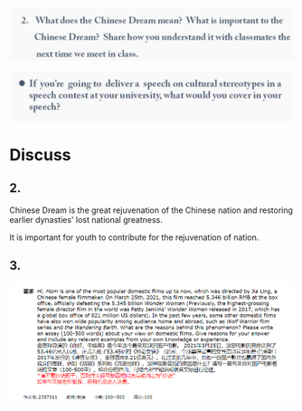 ![](image/2021-03-28-23-11-19.png)

![](image/2021-03-28-23-33-22.png)

# Discuss

## 2.

Chinese Dream is the great rejuvenation of the Chinese nation and restoring earlier dynasties' lost national greatness.

It is important for youth to contribute for the rejuvenation of nation.

## 3.

![](image/2021-04-15-10-10-51.png)
